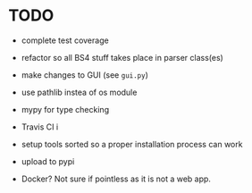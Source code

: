 # TODO

- complete test coverage
- refactor so all BS4 stuff takes place in parser class(es)
- make changes to GUI (see `gui.py`)
- use pathlib instea of os module
- mypy for type checking

- Travis CI i
- setup tools sorted so a proper installation process can work
- upload to pypi

- Docker? Not sure if pointless as it is not a web app.
